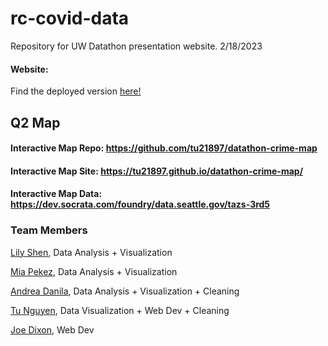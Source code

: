 # rc-covid-data
Repository for UW Datathon presentation website. 2/18/2023
#### Website:

Find the deployed version [here!](https://elegant-alpaca-09fa58.netlify.app/)
## Q2 Map
#### Interactive Map Repo: https://github.com/tu21897/datathon-crime-map
#### Interactive Map Site: https://tu21897.github.io/datathon-crime-map/
#### Interactive Map Data: https://dev.socrata.com/foundry/data.seattle.gov/tazs-3rd5

### Team Members
[Lily Shen](https://github.com/lil-ds), Data Analysis + Visualization

[Mia Pekez](https://github.com/miapkz), Data Analysis + Visualization

[Andrea Danila](https://github.com/andrea-dan), Data Analysis + Visualization + Cleaning

[Tu Nguyen](https://github.com/tu21897), Data Visualization + Web Dev + Cleaning

[Joe Dixon](https://github.com/joerdixon), Web Dev
